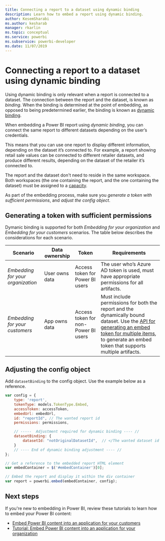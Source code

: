 ```yaml
---
title: Connecting a report to a dataset using dynamic binding 
description: Learn how to embed a report using dynamic binding.
author: KesemSharabi
ms.author: kesharab
manager: rkarlin
ms.topic: conceptual
ms.service: powerbi
ms.subservice: powerbi-developer
ms.date: 11/07/2019
---
```


# Connecting a report to a dataset using dynamic binding 

Using dynamic binding is only relevant when a report is connected to a dataset. The connection between the report and the dataset, is known as *binding*. When the binding is determined at the point of embedding, as opposed to being predetermined earlier, the binding is known as [dynamic binding](https://nam06.safelinks.protection.outlook.com/?url=https%3A%2F%2Fen.wikipedia.org%2Fwiki%2FLate_binding&data=02%7C01%7CKesem.Sharabi%40microsoft.com%7C5d5b0d2d62cf4818f0c108d7635b151e%7C72f988bf86f141af91ab2d7cd011db47%7C1%7C0%7C637087115150775585&sdata=AbEtdJvgy4ivi4v4ziuui%2Bw2ibTQQXBQNYRKbXn5scA%3D&reserved=0).
 
When embedding a Power BI report using *dynamic binding*, you can connect the same report to different datasets depending on the user’s credentials.
 
This means that you can use one report to display different information, depending on the dataset it’s connected to. For example, a report showing retail sale values can be connected to different retailer datasets, and produce different results, depending on the dataset of the retailer it’s connected to.
 
The report and the dataset don't need to reside in the same workspace. Both workspaces (the one containing the report, and the one containing the dataset) must be assigned to a [capacity](azure-pbie-create-capacity.md).

As part of the embedding process, make sure you *generate a token with sufficient permissions*, and *adjust the config object*.


## Generating a token with sufficient permissions

Dymanic binding is supported for both *Embedding for your organization* and *Embedding for your customers* scenarios. The table below describes the considerations for each scenario.


|Scenario  |Data ownership  |Token  |Requirements  |
|---------|---------|---------|---------|
|*Embedding for your organization*    |User owns data         |Access token for Power BI users         |The user who’s Azure AD token is used, must have appropriate permissions for all artifacts.         |
|*Embedding for your customers*     |App owns data         |Access token for non-Power BI users         |Must include permissions for both the report and the dynamically bound dataset. Use the [API for generating an embed token for multiple items](embed-sample-for-customers.md#multiEmbedToken), to generate an embed token that supports multiple artifacts.         |

## Adjusting the config object
Add `datasetBinding` to the config object. Use the example below as a reference.

```javascript
var config = {
    type: 'report',
    tokenType: models.TokenType.Embed,
    accessToken: accessToken,
    embedUrl: embedUrl,
    id: "reportId", // The wanted report id
    permissions: permissions,

    // -----  Adjustment required for dynamic binding ---- //
    datasetBinding: {
		datasetId: "notOriginalDatasetId",  // </The wanted dataset id
	}
    // ---- End of dynamic binding adjustment ---- //
};

// Get a reference to the embedded report HTML element
var embedContainer = $('#embedContainer')[0];

// Embed the report and display it within the div container
var report = powerbi.embed(embedContainer, config);
```

## Next steps

If you're new to embedding in Power BI, review these tutorials to learn how to embed your Power BI content:
* [Embed Power BI content into an application for your customers](embed-sample-for-customers.md)
* [Tutorial: Embed Power BI content into an application for your organization](embed-sample-for-your-organization.md)